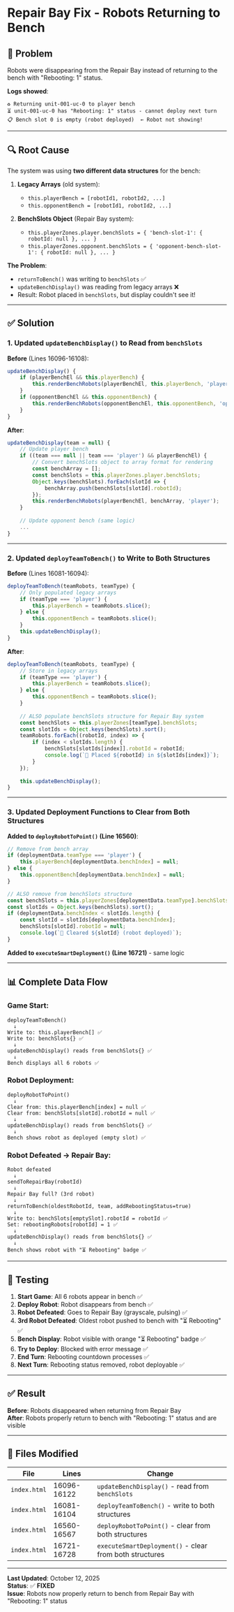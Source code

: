 # Repair Bay Fix - Robots Returning to Bench

## 🐛 **Problem**
Robots were disappearing from the Repair Bay instead of returning to the bench with "Rebooting: 1" status.

**Logs showed**:
```
♻️ Returning unit-001-uc-0 to player bench
⏳ unit-001-uc-0 has "Rebooting: 1" status - cannot deploy next turn
📋 Bench slot 0 is empty (robot deployed)  ← Robot not showing!
```

---

## 🔍 **Root Cause**

The system was using **two different data structures** for the bench:

1. **Legacy Arrays** (old system):
   - `this.playerBench = [robotId1, robotId2, ...]`
   - `this.opponentBench = [robotId1, robotId2, ...]`
   
2. **BenchSlots Object** (Repair Bay system):
   - `this.playerZones.player.benchSlots = { 'bench-slot-1': { robotId: null }, ... }`
   - `this.playerZones.opponent.benchSlots = { 'opponent-bench-slot-1': { robotId: null }, ... }`

**The Problem**:
- `returnToBench()` was writing to `benchSlots` ✅
- `updateBenchDisplay()` was reading from legacy arrays ❌
- Result: Robot placed in `benchSlots`, but display couldn't see it!

---

## ✅ **Solution**

### **1. Updated `updateBenchDisplay()` to Read from `benchSlots`**

**Before** (Lines 16096-16108):
```javascript
updateBenchDisplay() {
    if (playerBenchEl && this.playerBench) {
        this.renderBenchRobots(playerBenchEl, this.playerBench, 'player');
    }
    if (opponentBenchEl && this.opponentBench) {
        this.renderBenchRobots(opponentBenchEl, this.opponentBench, 'opponent');
    }
}
```

**After**:
```javascript
updateBenchDisplay(team = null) {
    // Update player bench
    if ((team === null || team === 'player') && playerBenchEl) {
        // Convert benchSlots object to array format for rendering
        const benchArray = [];
        const benchSlots = this.playerZones.player.benchSlots;
        Object.keys(benchSlots).forEach(slotId => {
            benchArray.push(benchSlots[slotId].robotId);
        });
        this.renderBenchRobots(playerBenchEl, benchArray, 'player');
    }
    
    // Update opponent bench (same logic)
    ...
}
```

---

### **2. Updated `deployTeamToBench()` to Write to Both Structures**

**Before** (Lines 16081-16094):
```javascript
deployTeamToBench(teamRobots, teamType) {
    // Only populated legacy arrays
    if (teamType === 'player') {
        this.playerBench = teamRobots.slice();
    } else {
        this.opponentBench = teamRobots.slice();
    }
    this.updateBenchDisplay();
}
```

**After**:
```javascript
deployTeamToBench(teamRobots, teamType) {
    // Store in legacy arrays
    if (teamType === 'player') {
        this.playerBench = teamRobots.slice();
    } else {
        this.opponentBench = teamRobots.slice();
    }
    
    // ALSO populate benchSlots structure for Repair Bay system
    const benchSlots = this.playerZones[teamType].benchSlots;
    const slotIds = Object.keys(benchSlots).sort();
    teamRobots.forEach((robotId, index) => {
        if (index < slotIds.length) {
            benchSlots[slotIds[index]].robotId = robotId;
            console.log(`📍 Placed ${robotId} in ${slotIds[index]}`);
        }
    });
    
    this.updateBenchDisplay();
}
```

---

### **3. Updated Deployment Functions to Clear from Both Structures**

**Added to `deployRobotToPoint()` (Line 16560)**:
```javascript
// Remove from bench array
if (deploymentData.teamType === 'player') {
    this.playerBench[deploymentData.benchIndex] = null;
} else {
    this.opponentBench[deploymentData.benchIndex] = null;
}

// ALSO remove from benchSlots structure
const benchSlots = this.playerZones[deploymentData.teamType].benchSlots;
const slotIds = Object.keys(benchSlots).sort();
if (deploymentData.benchIndex < slotIds.length) {
    const slotId = slotIds[deploymentData.benchIndex];
    benchSlots[slotId].robotId = null;
    console.log(`📍 Cleared ${slotId} (robot deployed)`);
}
```

**Added to `executeSmartDeployment()` (Line 16721)** - same logic

---

## 📊 **Complete Data Flow**

### **Game Start**:
```
deployTeamToBench()
  ↓
Write to: this.playerBench[] ✅
Write to: benchSlots{} ✅
  ↓
updateBenchDisplay() reads from benchSlots{} ✅
  ↓
Bench displays all 6 robots ✅
```

### **Robot Deployment**:
```
deployRobotToPoint()
  ↓
Clear from: this.playerBench[index] = null ✅
Clear from: benchSlots[slotId].robotId = null ✅
  ↓
updateBenchDisplay() reads from benchSlots{} ✅
  ↓
Bench shows robot as deployed (empty slot) ✅
```

### **Robot Defeated → Repair Bay**:
```
Robot defeated
  ↓
sendToRepairBay(robotId)
  ↓
Repair Bay full? (3rd robot)
  ↓
returnToBench(oldestRobotId, team, addRebootingStatus=true)
  ↓
Write to: benchSlots[emptySlot].robotId = robotId ✅
Set: rebootingRobots[robotId] = 1 ✅
  ↓
updateBenchDisplay() reads from benchSlots{} ✅
  ↓
Bench shows robot with "⏳ Rebooting" badge ✅
```

---

## 🧪 **Testing**

1. **Start Game**: All 6 robots appear in bench ✅
2. **Deploy Robot**: Robot disappears from bench ✅
3. **Robot Defeated**: Goes to Repair Bay (grayscale, pulsing) ✅
4. **3rd Robot Defeated**: Oldest robot pushed to bench with "⏳ Rebooting" ✅
5. **Bench Display**: Robot visible with orange "⏳ Rebooting" badge ✅
6. **Try to Deploy**: Blocked with error message ✅
7. **End Turn**: Rebooting countdown processes ✅
8. **Next Turn**: Rebooting status removed, robot deployable ✅

---

## ✅ **Result**

**Before**: Robots disappeared when returning from Repair Bay  
**After**: Robots properly return to bench with "Rebooting: 1" status and are visible

---

## 📝 **Files Modified**

| File | Lines | Change |
|------|-------|--------|
| `index.html` | 16096-16122 | `updateBenchDisplay()` - read from `benchSlots` |
| `index.html` | 16081-16104 | `deployTeamToBench()` - write to both structures |
| `index.html` | 16560-16567 | `deployRobotToPoint()` - clear from both structures |
| `index.html` | 16721-16728 | `executeSmartDeployment()` - clear from both structures |

---

**Last Updated**: October 12, 2025  
**Status**: ✅ **FIXED**  
**Issue**: Robots now properly return to bench from Repair Bay with "Rebooting: 1" status
